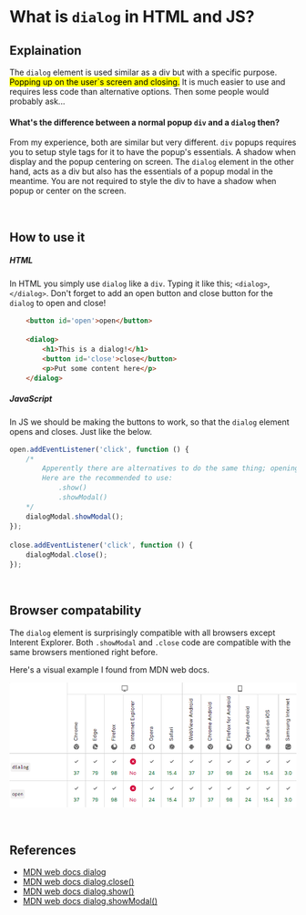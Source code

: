 # What is `dialog` in HTML and JS?

## Explaination

The `dialog` element is used similar as a div but with a specific purpose. <mark>Popping up on the user`s screen and closing.</mark> It is much easier to use and requires less code than alternative options. Then some people would probably ask...

#### What's the difference between a normal popup `div` and a `dialog` then?

From my experience, both are similar but very different. `div` popups requires you to setup style tags for it to have the popup's essentials. A shadow when display and the popup centering on screen. The `dialog` element in the other hand, acts as a div but also has the essentials of a popup modal in the meantime. You are not required to style the div to have a shadow when popup or center on the screen.

<br>

## How to use it
##### HTML
In HTML you simply use `dialog` like a `div`. Typing it like this; `<dialog>`, `</dialog>`. Don't forget to add an open button and close button for the `dialog` to open and close!
```html
    <button id='open'>open</button>

    <dialog>
        <h1>This is a dialog!</h1>
        <button id='close'>close</button>
        <p>Put some content here</p>
    </dialog>
```

##### JavaScript
In JS we should be making the buttons to work, so that the `dialog` element opens and closes. Just like the below.
```js
open.addEventListener('click', function () {
    /*
        Apperently there are alternatives to do the same thing; opening the dialog.
        Here are the recommended to use:
            .show()
            .showModal()
    */
    dialogModal.showModal();
});

close.addEventListener('click', function () {
    dialogModal.close();
});
```

<br>

## Browser compatability
The `dialog` element is surprisingly compatible with all browsers except Interent Explorer. Both `.showModal` and `.close` code are compatible with the same browsers mentioned right before. 

Here's a visual example I found from MDN web docs.

![Table of compatibility](Screenshot%202022-05-16%20152000.png)

<br>

## References 
- [MDN web docs dialog](https://developer.mozilla.org/en-US/docs/Web/HTML/Element/dialog)
- [MDN web docs dialog.close()](https://developer.mozilla.org/en-US/docs/Web/API/HTMLDialogElement/close)
- [MDN web docs dialog.show()](https://developer.mozilla.org/en-US/docs/Web/API/HTMLDialogElement/show)
- [MDN web docs dialog.showModal()](https://developer.mozilla.org/en-US/docs/Web/API/HTMLDialogElement/showModal)
